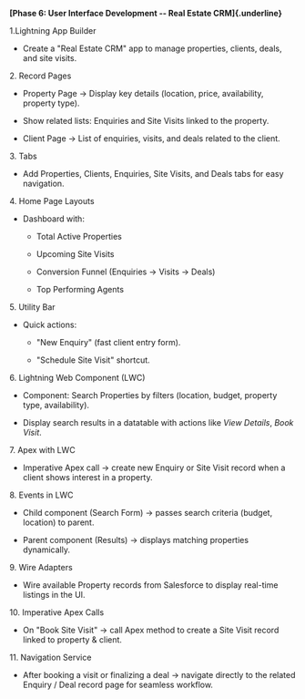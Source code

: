 **[Phase 6: User Interface Development -- Real Estate CRM]{.underline}**

1.Lightning App Builder

-   Create a "Real Estate CRM" app to manage properties, clients, deals,
    and site visits.

2\. Record Pages

-   Property Page → Display key details (location, price, availability,
    property type).

-   Show related lists: Enquiries and Site Visits linked to the
    property.

-   Client Page → List of enquiries, visits, and deals related to the
    client.

3\. Tabs

-   Add Properties, Clients, Enquiries, Site Visits, and Deals tabs for
    easy navigation.

4\. Home Page Layouts

-   Dashboard with:

    -   Total Active Properties

    -   Upcoming Site Visits

    -   Conversion Funnel (Enquiries → Visits → Deals)

    -   Top Performing Agents

5\. Utility Bar

-   Quick actions:

    -   "New Enquiry" (fast client entry form).

    -   "Schedule Site Visit" shortcut.

6\. Lightning Web Component (LWC)

-   Component: Search Properties by filters (location, budget, property
    type, availability).

-   Display search results in a datatable with actions like *View
    Details*, *Book Visit*.

7\. Apex with LWC

-   Imperative Apex call → create new Enquiry or Site Visit record when
    a client shows interest in a property.

8\. Events in LWC

-   Child component (Search Form) → passes search criteria (budget,
    location) to parent.

-   Parent component (Results) → displays matching properties
    dynamically.

9\. Wire Adapters

-   Wire available Property records from Salesforce to display real-time
    listings in the UI.

10\. Imperative Apex Calls

-   On "Book Site Visit" → call Apex method to create a Site Visit
    record linked to property & client.

11\. Navigation Service

-   After booking a visit or finalizing a deal → navigate directly to
    the related Enquiry / Deal record page for seamless workflow.
